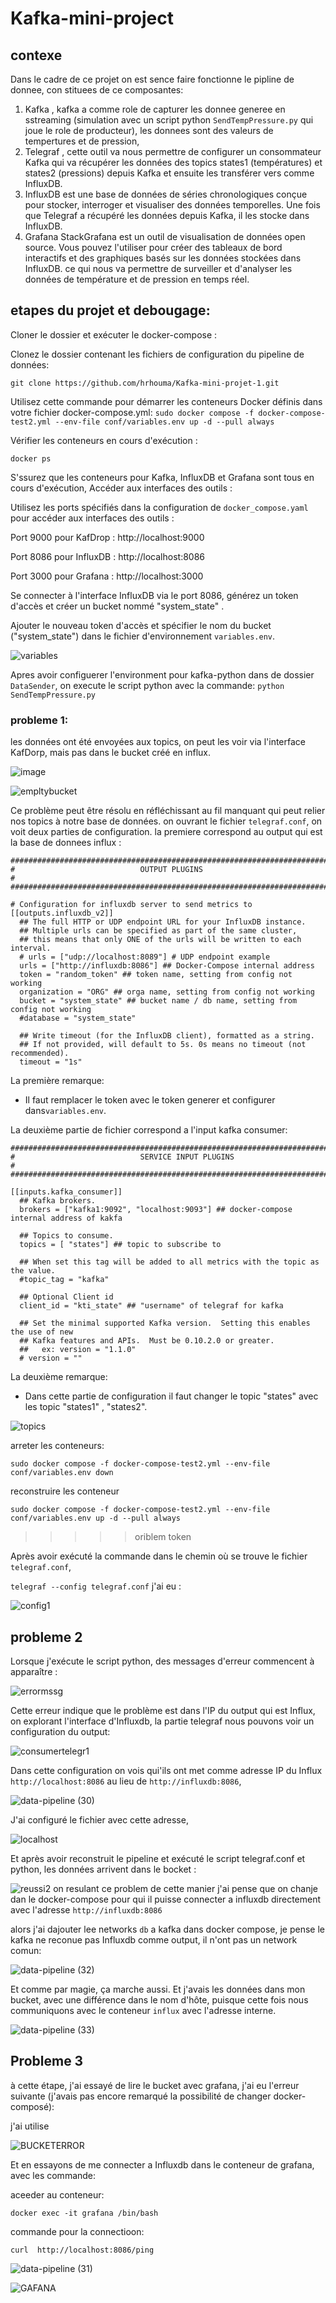 # Kafka-mini-project
## contexe
Dans le cadre de ce projet on est sence  faire fonctionne le pipline de donnee, con stituees de ce composantes:
1. Kafka , kafka a comme role de capturer les donnee generee en sstreaming (simulation avec un script python `SendTempPressure.py` qui joue le role de producteur), les donnees sont des valeurs de tempertures et de pression, 
2. Telegraf , cette outil va nous permettre de configurer un consommateur Kafka qui va récupérer les données des topics states1 (températures) et states2 (pressions) depuis Kafka et ensuite les transférer vers comme InfluxDB.
5. InfluxDB est une base de données de séries chronologiques conçue pour stocker, interroger et visualiser des données temporelles. Une fois que Telegraf a récupéré les données depuis Kafka, il les stocke dans InfluxDB.
6. Grafana StackGrafana est un outil de visualisation de données open source. Vous pouvez l'utiliser pour créer des tableaux de bord interactifs et des graphiques basés sur les données stockées dans InfluxDB. ce qui nous va permettre de surveiller et d'analyser les données de température et de pression en temps réel.

## etapes du projet et debougage:

Cloner le dossier et exécuter le docker-compose :

Clonez le dossier contenant les fichiers de configuration du pipeline de données:
```
git clone https://github.com/hrhouma/Kafka-mini-projet-1.git
```
Utilisez cette commande pour démarrer les conteneurs Docker définis dans votre fichier docker-compose.yml:
 ```sudo docker compose -f docker-compose-test2.yml --env-file conf/variables.env up -d --pull always```
 
Vérifier les conteneurs en cours d'exécution :
```
docker ps
```
S'ssurez que les conteneurs pour Kafka, InfluxDB et Grafana sont tous en cours d'exécution,
Accéder aux interfaces des outils :

Utilisez les ports spécifiés dans la configuration de `docker_compose.yaml` pour accéder aux interfaces des outils :

Port 9000 pour KafDrop : http://localhost:9000

Port 8086 pour InfluxDB : http://localhost:8086

Port 3000 pour Grafana : http://localhost:3000

Se connecter à l'interface InfluxDB via le port 8086, générez un token d'accès et créer un bucket nommé "system_state" .



Ajouter le nouveau token d'accès et spécifier le nom du bucket ("system_state") dans le fichier d'environnement `variables.env`.

![variables](https://github.com/Khadijaessa/Kafka-mini-project/assets/123899056/835c70d5-9324-47ba-afdb-c341817869a4)

Apres avoir configuerer l'environment pour kafka-python dans de dossier `DataSender`, on execute le script python avec la commande:
 ```python SendTempPressure.py```
### probleme 1:
les données ont été envoyées aux topics, on peut les voir via l'interface KafDorp, mais pas dans le bucket créé en influx.

![image](https://github.com/Khadijaessa/Kafka-mini-project/assets/123899056/4bd2e775-729a-40f6-bd3e-44b3743920d1)

![empltybucket](https://github.com/Khadijaessa/Kafka-mini-project/assets/123899056/452bf9e9-1794-4a60-8ad4-fee7fe8b2605)

Ce problème peut être résolu en réfléchissant au fil manquant qui peut relier nos topics à notre base de données.
on ouvrant le fichier `telegraf.conf`, on voit deux parties de configuration.
la premiere correspond au output qui est la base de donnees influx :
```
###############################################################################
#                            OUTPUT PLUGINS                                   #
###############################################################################

# Configuration for influxdb server to send metrics to
[[outputs.influxdb_v2]]
  ## The full HTTP or UDP endpoint URL for your InfluxDB instance.
  ## Multiple urls can be specified as part of the same cluster,
  ## this means that only ONE of the urls will be written to each interval.
  # urls = ["udp://localhost:8089"] # UDP endpoint example
  urls = ["http://influxdb:8086"] ## Docker-Compose internal address
  token = "random_token" ## token name, setting from config not working
  organization = "ORG" ## orga name, setting from config not working
  bucket = "system_state" ## bucket name / db name, setting from config not working
  #database = "system_state"

  ## Write timeout (for the InfluxDB client), formatted as a string.
  ## If not provided, will default to 5s. 0s means no timeout (not recommended).
  timeout = "1s"
 ```
La première remarque: 

- Il faut remplacer le token avec le token generer et configurer dans`variables.env`.

La deuxième partie de fichier correspond a l'input kafka consumer:
```
###############################################################################
#                            SERVICE INPUT PLUGINS                            #
###############################################################################

[[inputs.kafka_consumer]]
  ## Kafka brokers.
  brokers = ["kafka1:9092", "localhost:9093"] ## docker-compose internal address of kakfa
  
  ## Topics to consume.
  topics = [ "states"] ## topic to subscribe to

  ## When set this tag will be added to all metrics with the topic as the value.
  #topic_tag = "kafka"

  ## Optional Client id
  client_id = "kti_state" ## "username" of telegraf for kafka

  ## Set the minimal supported Kafka version.  Setting this enables the use of new
  ## Kafka features and APIs.  Must be 0.10.2.0 or greater.
  ##   ex: version = "1.1.0"
  # version = ""
```
La deuxième remarque:
- Dans cette partie de configuration il faut changer le topic "states" avec les topic "states1" , "states2".
  
![topics](https://github.com/Khadijaessa/Kafka-mini-project/assets/123899056/a5dd80d3-7035-490c-b671-8b68b0e7dc68)

arreter les conteneurs:

```sudo docker compose -f docker-compose-test2.yml --env-file conf/variables.env down ``` 
 
reconstruire les conteneur

 ```sudo docker compose -f docker-compose-test2.yml --env-file conf/variables.env up -d --pull always```
>>>>>oriblem token

Après avoir exécuté la commande dans le chemin où se trouve le fichier `telegraf.conf`, 

 ```telegraf --config telegraf.conf```
 j'ai eu :
 
![config1](https://github.com/Khadijaessa/Kafka-mini-project/assets/123899056/b726f02f-a618-4ef3-b7ae-822d09950595)

## probleme 2
Lorsque j'exécute le script python, des messages d'erreur commencent à apparaître :

![errormssg](https://github.com/Khadijaessa/Kafka-mini-project/assets/123899056/38a9924e-d44d-4218-bef6-064a75e30331)


Cette erreur indique que le problème est dans l'IP du output qui est Influx, on explorant l'interface d'Influxdb, la partie telegraf nous pouvons voir un configuration du output:

![consumertelegr1](https://github.com/Khadijaessa/Kafka-mini-project/assets/123899056/e00b64b2-7c61-40ac-ba10-d850914fa34e)

Dans cette configuration on vois qui'ils ont met comme adresse IP du Influx `http://localhost:8086` au lieu de `http://influxdb:8086`,

![data-pipeline (30)](https://github.com/Khadijaessa/Kafka-mini-project/assets/123899056/e8e10c57-dde9-4488-a12f-dc870e9e154a)


J'ai configuré le fichier avec cette adresse,

![localhost](https://github.com/Khadijaessa/Kafka-mini-project/assets/123899056/9fa3fa34-a5a0-4411-ac83-3474c001e3e8)


Et après avoir reconstruit le pipeline et exécuté le script telegraf.conf et python, les données arrivent dans le bocket :

![reussi2](https://github.com/Khadijaessa/Kafka-mini-project/assets/123899056/107d0b29-afb4-4e13-ba4d-8b2bab290f89)
on resulant ce problem de cette manier j'ai pense que on chanje dan le docker-compose pour qui il puisse connecter a influxdb directement avec l'adresse `http://influxdb:8086`

alors j'ai  dajouter lee networks `db` a kafka dans docker compose,  je pense le kafka ne reconue pas Influxdb comme output, il n'ont pas un network comun:

![data-pipeline (32)](https://github.com/Khadijaessa/Kafka-mini-project/assets/123899056/282e80a4-3035-4804-9a9e-73e3c8e5ad3d)

Et comme par magie, ça marche aussi. Et j'avais les données dans mon bucket, avec une différence dans le nom d'hôte, puisque cette fois nous communiquons avec le conteneur `influx` avec l'adresse interne.

![data-pipeline (33)](https://github.com/Khadijaessa/Kafka-mini-project/assets/123899056/fdd26738-89f8-4c0e-8c16-1762a386ed70)

##  Probleme 3

à cette étape, j'ai essayé de lire le bucket avec grafana, j'ai eu l'erreur suivante (j'avais pas encore remarqué la possibilité de changer docker-composé):

j'ai utilise

![BUCKETERROR](https://github.com/Khadijaessa/Kafka-mini-project/assets/123899056/ea8482ee-5b1b-4992-9263-20f245a16380)

Et en essayons de me connecter a Influxdb dans le conteneur de grafana, avec les commande:

aceeder au conteneur:

```
docker exec -it grafana /bin/bash
```
commande pour la connectioon:

```
curl  http://localhost:8086/ping
```

![data-pipeline (31)](https://github.com/Khadijaessa/Kafka-mini-project/assets/123899056/eedc1dd7-56a9-40c8-b720-527739cfef4b)



![GAFANA](https://github.com/Khadijaessa/Kafka-mini-project/assets/123899056/5e9c257a-78bb-449d-85d9-4a0d6a6763b8)









